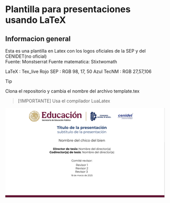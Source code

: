 # Plantilla para presentaciones usando LaTeX
## Informacion general
Esta es una plantilla en Latex con los logos oficiales de la SEP y del CENIDET(no oficial)\
Fuente: Monstserrat
Fuente matematica: Stixtwomath

LaTeX : Tex_live
Rojo SEP : RGB 98, 17, 50
Azul TecNM : RGB 27,57,106
> [!TIP]
> Clona el repositorio y cambia el nombre del archivo template.tex 

> [!IMPORTANTE]
> Usa el compilador LuaLatex

![Portada de la plantilla](assets/portada.png)
